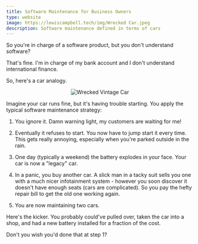 ```yaml
---
title: Software Maintenance for Business Owners
type: website
image: https://lewiscampbell.tech/img/Wrecked Car.jpeg
description: Software maintenance defined in terms of cars
---
```


So you're in charge of a software product, but you don't understand software?

That's fine. I'm in charge of my bank account and I don't understand international finance.

So, here's a car analogy.

<div style="text-align: center;">
	<img alt="Wrecked Vintage Car" src="/img/Wrecked Car.jpeg">
</div>

Imagine your car runs fine, but it's having trouble starting. You apply the typical software maintenance strategy:

1. You ignore it. Damn warning light, my customers are waiting for me!

2. Eventually it refuses to start. You now have to jump start it every time. This gets really annoying, especially when you're parked outside in the rain.

3. One day (typically a weekend) the battery explodes in your face. Your car is now a "legacy" car.

4. In a panic, you buy another car. A slick man in a tacky suit sells you one with a much nicer infotainment system - however you soon discover it doesn't have enough seats (cars are complicated). So you pay the hefty repair bill to get the old one working again.

5. You are now maintaining two cars.

Here's the kicker. You probably could've pulled over, taken the car into a shop, and had a new battery installed for a fraction of the cost.

Don't you wish you'd done that at step 1?
